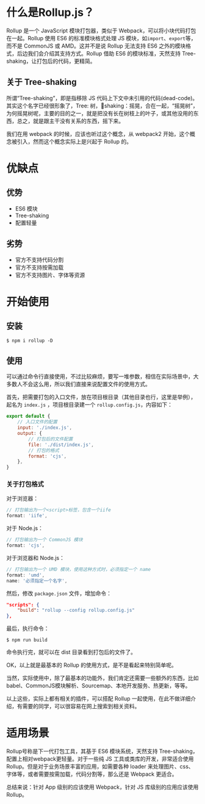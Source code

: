 # 什么是Rollup.js？
Rollup 是一个 JavaScript 模块打包器，类似于 Webpack，可以将小块代码打包在一起。Rollup 使用 ES6 的标准模块格式处理 JS 模块，如`import`、`export`等，而不是 CommonJS 或 AMD。这并不是说 Rollup 无法支持 ES6 之外的模块格式，后边我们会介绍其支持方式。Rollup 借助 ES6 的模块标准，天然支持 Tree-shaking，让打包后的代码，更精简。

## 关于 Tree-shaking
所谓“Tree-shaking”，即是指移除 JS 代码上下文中未引用的代码(dead-code)。其实这个名字已经很形象了，Tree: 树，shaking：摇晃，合在一起，“摇晃树”，为何摇晃树呢，主要的目的之一，就是把没有长在树枝上的叶子，或其他没用的东西，总之，就是跟主干没有关系的东西，摇下来。

我们在用 webpack 的时候，应该也听过这个概念，从 webpack2 开始，这个概念被引入，然而这个概念实际上是兴起于 Rollup 的。

# 优缺点
## 优势
- ES6 模块
- Tree-shaking
- 配置轻量

## 劣势
- 官方不支持代码分割
- 官方不支持按需加载
- 官方不支持图片、字体等资源

# 开始使用

## 安装
```shell
$ npm i rollup -D
```
## 使用
可以通过命令行直接使用，不过比较麻烦，要写一堆参数，相信在实际场景中，大多数人不会这么用，所以我们直接来说配置文件的使用方式。

首先，把需要打包的入口文件，放在项目根目录（其他目录也行，这里是举例），起名为 `index.js` ，项目根目录建一个 `rollup.config.js`，内容如下：
```js
export default {
    // 入口文件的配置
    input: './index.js',
    output: {
        // 打包后的文件配置
        file: './dist/index.js',
        // 打包的格式
        format: 'cjs',
    },
}
```
### 关于打包格式
对于浏览器：
```js
// 打包输出为一个<script>标签，包含一个iife
format: 'iife',
```
对于 Node.js：
```js
// 打包输出为一个 CommonJS 模块
format: 'cjs',
```
对于浏览器和 Node.js：
```js
// 打包输出为一个 UMD 模块，使用这种方式时，必须指定一个 name
format: 'umd',
name: '必须指定一个名字',
```

然后，修改 `package.json` 文件，增加命令：
```json
"scripts": {
    "build": "rollup --config rollup.config.js"
},
```

最后，执行命令：
```shell
$ npm run build
```

命令执行完，就可以在 dist 目录看到打包后的文件了。

OK，以上就是最基本的 Rollup 的使用方式，是不是看起来特别简单呢。

当然，实际使用中，除了最基本的功能外，我们肯定还需要一些额外的东西，比如 babel、CommonJS模块解析、Sourcemap、本地开发服务、热更新，等等。

以上这些，实际上都有相关的插件，可以搭配 Rollup 一起使用，在此不做详细介绍，有需要的同学，可以很容易在网上搜索到相关资料。

# 适用场景
Rollup号称是下一代打包工具，其基于 ES6 模块系统，天然支持 Tree-shaking，配置上相对webpack更轻量。对于一些纯 JS 工具或类库的开发，非常适合使用 Rollup。但是对于业务场景丰富的应用，如需要各种 loader 来处理图片、css、字体等，或者需要按需加载，代码分割等，那么还是 Webpack 更适合。

总结来说：针对 App 级别的应该使用 Webpack，针对 JS 库级别的应用应该使用 Rollup。